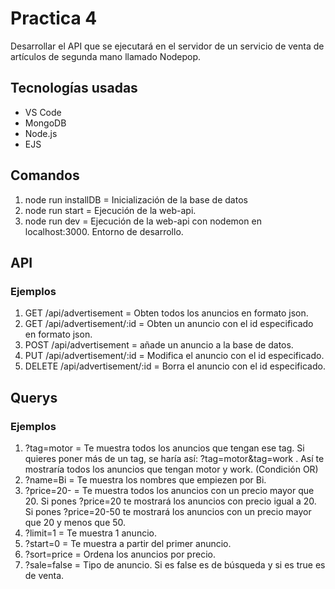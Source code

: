 # Practica 4

Desarrollar el API que se ejecutará en el servidor de un servicio de venta de artículos de segunda mano llamado Nodepop.

## Tecnologías usadas

- VS Code
- MongoDB
- Node.js
- EJS

## Comandos

1. node run installDB = Inicialización de la base de datos
2. node run start = Ejecución de la web-api.
3. node run dev = Ejecución de la web-api con nodemon en localhost:3000. Entorno de desarrollo.

## API

### Ejemplos

1. GET /api/advertisement = Obten todos los anuncios en formato json.
2. GET /api/advertisement/:id = Obten un anuncio con el id especificado en formato json.
3. POST /api/advertisement = añade un anuncio a la base de datos.
4. PUT /api/advertisement/:id = Modifica el anuncio con el id especificado.
5. DELETE /api/advertisement/:id = Borra el anuncio con el id especificado.

## Querys

### Ejemplos

1. ?tag=motor = Te muestra todos los anuncios que tengan ese tag. Si quieres poner más de un tag, se haría así: ?tag=motor&tag=work . Así te mostraría todos los anuncios que tengan motor y work. (Condición OR)
2. ?name=Bi = Te muestra los nombres que empiezen por Bi.
3. ?price=20- = Te muestra todos los anuncios con un precio mayor que 20. Si pones ?price=20 te mostrará los anuncios con precio igual a 20. Si pones ?price=20-50 te mostrará los anuncios con un precio mayor que 20 y menos que 50.
4. ?limit=1 = Te muestra 1 anuncio.
5. ?start=0 = Te muestra a partir del primer anuncio.
6. ?sort=price = Ordena los anuncios por precio.
7. ?sale=false = Tipo de anuncio. Si es false es de búsqueda y si es true es de venta.
